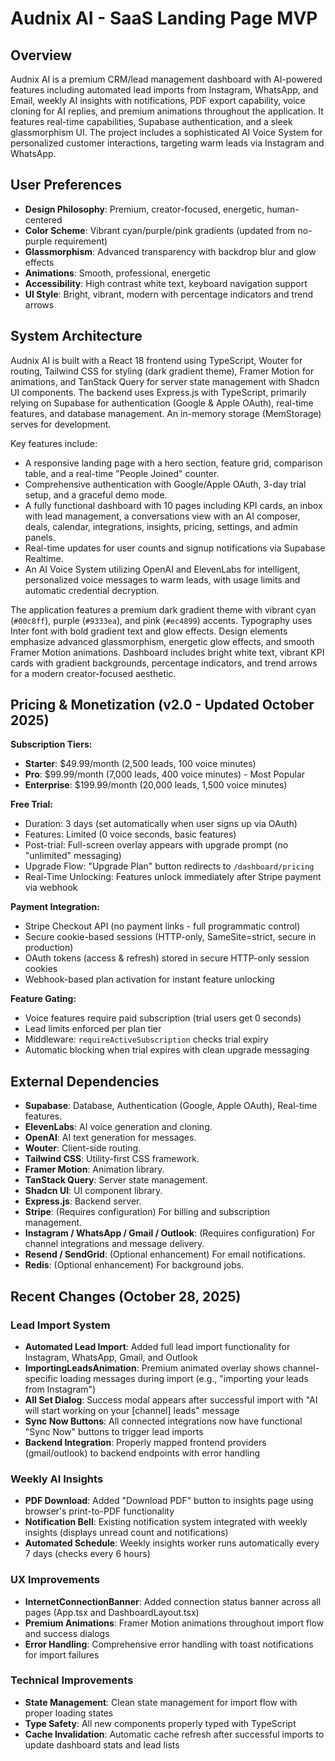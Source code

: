 # Audnix AI - SaaS Landing Page MVP

## Overview

Audnix AI is a premium CRM/lead management dashboard with AI-powered features including automated lead imports from Instagram, WhatsApp, and Email, weekly AI insights with notifications, PDF export capability, voice cloning for AI replies, and premium animations throughout the application. It features real-time capabilities, Supabase authentication, and a sleek glassmorphism UI. The project includes a sophisticated AI Voice System for personalized customer interactions, targeting warm leads via Instagram and WhatsApp.

## User Preferences

- **Design Philosophy**: Premium, creator-focused, energetic, human-centered
- **Color Scheme**: Vibrant cyan/purple/pink gradients (updated from no-purple requirement)
- **Glassmorphism**: Advanced transparency with backdrop blur and glow effects
- **Animations**: Smooth, professional, energetic
- **Accessibility**: High contrast white text, keyboard navigation support
- **UI Style**: Bright, vibrant, modern with percentage indicators and trend arrows

## System Architecture

Audnix AI is built with a React 18 frontend using TypeScript, Wouter for routing, Tailwind CSS for styling (dark gradient theme), Framer Motion for animations, and TanStack Query for server state management with Shadcn UI components. The backend uses Express.js with TypeScript, primarily relying on Supabase for authentication (Google & Apple OAuth), real-time features, and database management. An in-memory storage (MemStorage) serves for development.

Key features include:
- A responsive landing page with a hero section, feature grid, comparison table, and a real-time "People Joined" counter.
- Comprehensive authentication with Google/Apple OAuth, 3-day trial setup, and a graceful demo mode.
- A fully functional dashboard with 10 pages including KPI cards, an inbox with lead management, a conversations view with an AI composer, deals, calendar, integrations, insights, pricing, settings, and admin panels.
- Real-time updates for user counts and signup notifications via Supabase Realtime.
- An AI Voice System utilizing OpenAI and ElevenLabs for intelligent, personalized voice messages to warm leads, with usage limits and automatic credential decryption.

The application features a premium dark gradient theme with vibrant cyan (`#00c8ff`), purple (`#9333ea`), and pink (`#ec4899`) accents. Typography uses Inter font with bold gradient text and glow effects. Design elements emphasize advanced glassmorphism, energetic glow effects, and smooth Framer Motion animations. Dashboard includes bright white text, vibrant KPI cards with gradient backgrounds, percentage indicators, and trend arrows for a modern creator-focused aesthetic.

## Pricing & Monetization (v2.0 - Updated October 2025)

**Subscription Tiers:**
- **Starter**: $49.99/month (2,500 leads, 100 voice minutes)
- **Pro**: $99.99/month (7,000 leads, 400 voice minutes) - Most Popular
- **Enterprise**: $199.99/month (20,000 leads, 1,500 voice minutes)

**Free Trial:**
- Duration: 3 days (set automatically when user signs up via OAuth)
- Features: Limited (0 voice seconds, basic features)
- Post-trial: Full-screen overlay appears with upgrade prompt (no "unlimited" messaging)
- Upgrade Flow: "Upgrade Plan" button redirects to `/dashboard/pricing`
- Real-Time Unlocking: Features unlock immediately after Stripe payment via webhook

**Payment Integration:**
- Stripe Checkout API (no payment links - full programmatic control)
- Secure cookie-based sessions (HTTP-only, SameSite=strict, secure in production)
- OAuth tokens (access & refresh) stored in secure HTTP-only session cookies
- Webhook-based plan activation for instant feature unlocking

**Feature Gating:**
- Voice features require paid subscription (trial users get 0 seconds)
- Lead limits enforced per plan tier
- Middleware: `requireActiveSubscription` checks trial expiry
- Automatic blocking when trial expires with clean upgrade messaging

## External Dependencies

- **Supabase**: Database, Authentication (Google, Apple OAuth), Real-time features.
- **ElevenLabs**: AI voice generation and cloning.
- **OpenAI**: AI text generation for messages.
- **Wouter**: Client-side routing.
- **Tailwind CSS**: Utility-first CSS framework.
- **Framer Motion**: Animation library.
- **TanStack Query**: Server state management.
- **Shadcn UI**: UI component library.
- **Express.js**: Backend server.
- **Stripe**: (Requires configuration) For billing and subscription management.
- **Instagram / WhatsApp / Gmail / Outlook**: (Requires configuration) For channel integrations and message delivery.
- **Resend / SendGrid**: (Optional enhancement) For email notifications.
- **Redis**: (Optional enhancement) For background jobs.

## Recent Changes (October 28, 2025)

### Lead Import System
- **Automated Lead Import**: Added full lead import functionality for Instagram, WhatsApp, Gmail, and Outlook
- **ImportingLeadsAnimation**: Premium animated overlay shows channel-specific loading messages during import (e.g., "importing your leads from Instagram")
- **All Set Dialog**: Success modal appears after successful import with "AI will start working on your [channel] leads" message
- **Sync Now Buttons**: All connected integrations now have functional "Sync Now" buttons to trigger lead imports
- **Backend Integration**: Properly mapped frontend providers (gmail/outlook) to backend endpoints with error handling

### Weekly AI Insights
- **PDF Download**: Added "Download PDF" button to insights page using browser's print-to-PDF functionality
- **Notification Bell**: Existing notification system integrated with weekly insights (displays unread count and notifications)
- **Automated Schedule**: Weekly insights worker runs automatically every 7 days (checks every 6 hours)

### UX Improvements
- **InternetConnectionBanner**: Added connection status banner across all pages (App.tsx and DashboardLayout.tsx)
- **Premium Animations**: Framer Motion animations throughout import flow and success dialogs
- **Error Handling**: Comprehensive error handling with toast notifications for import failures

### Technical Improvements
- **State Management**: Clean state management for import flow with proper loading states
- **Type Safety**: All new components properly typed with TypeScript
- **Cache Invalidation**: Automatic cache refresh after successful imports to update dashboard stats and lead lists